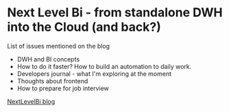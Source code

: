 Next Level Bi - from standalone DWH into the Cloud (and back?) 
=============

List of issues mentioned on the blog

*   DWH and BI concepts
*   How to do it faster? How to build an automation to daily work.
*   Developers journal - what I'm exploring at the moment
*   Thoughts about frontend
*   How to prepare for job interview

[NextLevelBi blog](https://nextlevelbi.pl)